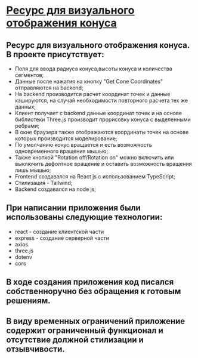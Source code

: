 # [Ресурс для визуального отображения конуса](https://filcan.ru/cone/)

## Ресурс для визуального отображения конуса. В проекте присутствует:
- Поля для ввода радиуса конуса,высоты конуса и количества сегментов;
- Данные после нажатия на кнопку "Get Cone Coordinates" отправляются на backend;
- На backend производится расчет координат точек и данные кэшируются, на случай необходимости повторного расчета тех же данных;
- Клиент получает с backend данные координат точек и на основе библиотеки Three.js производит прорисовку конуса с выделенными ребрами;
- В окне браузера также отображаются координаты точек на основе которых производится моделирование;
- По умолчанию конус вращается и есть возможность одновременного вращения мышью;
- Также кнопкой "Rotation off/Rotation on" можно включить или выключить дефолтное вращение и оставить возможность вращения лишь мышью;
- Frontend создавался на React js с использованием TypeScript;
- Стилизация - Tailwind;
- Backend создавался на node js;

## При написании приложения были использованы следующие технологии:
- react - создание клиентской части
- express - создание серверной части
- axios
- three.js
- dotenv
- cors


## В ходе создания приложения код писался собственноручно без обращения к готовым решениям.
## В виду временных ограничений приложение содержит ограниченный функционал и отсутствие должной стилизации и отзывчивости.

